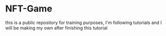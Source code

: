 # NFT-Game
this is a public repository for training purposes, I'm following tutorials and I will be making my own after finishing this tutorial

